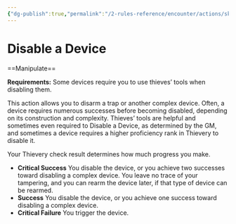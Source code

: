 ```yaml
---
{"dg-publish":true,"permalink":"/2-rules-reference/encounter/actions/skill-actions/disable-a-device/","noteIcon":""}
---
```


# Disable a Device
==Manipulate==

**Requirements:** Some devices require you to use thieves’ tools when disabling them.

This action allows you to disarm a trap or another complex device. Often, a device requires numerous successes before becoming disabled, depending on its construction and complexity. Thieves’ tools are helpful and sometimes even required to Disable a Device, as determined by the GM, and sometimes a device requires a higher proficiency rank in Thievery to disable it.

Your Thievery check result determines how much progress you make.

- **Critical Success** You disable the device, or you achieve two successes toward disabling a complex device. You leave no trace of your tampering, and you can rearm the device later, if that type of device can be rearmed.
- **Success** You disable the device, or you achieve one success toward disabling a complex device.
- **Critical Failure** You trigger the device.